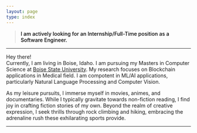 ```yaml
---
layout: page
type: index
---
```


<blockquote><span style="color:#000000"><strong style="font-weight:500"> I am actively looking for an Internship/Full-Time position as a Software Engineer. </strong></span></blockquote>
<p></p>

---
Hey there!<br/> 
Currently, I am living in Boise, Idaho. I am pursuing my Masters in Computer Science at 
[Boise State University](https://www.boisestate.edu/). My research focuses on Blockchain applications in Medical field. I am compotent in ML/AI applications, particularly Natural Language Processing and Computer Vision.
<br/>
<p></p>
As my leisure pursuits, I immerse myself in movies, animes, and documentaries. While I typically gravitate towards non-fiction reading, I find joy in crafting fiction stories of my own. Beyond the realm of creative expression, I seek thrills through rock climbing and hiking, embracing the adrenaline rush these exhilarating sports provide.

---
<br />
<p></p>
